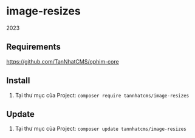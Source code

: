 # image-resizes
 2023

## Requirements
https://github.com/TanNhatCMS/ophim-core

## Install
1. Tại thư mục của Project: `composer require tannhatcms/image-resizes
`


## Update
1. Tại thư mục của Project: `composer update tannhatcms/image-resizes
`

 
